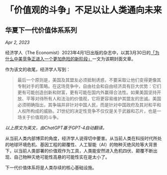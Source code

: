 # 「价值观的斗争」不足以让人类通向未来
## 华夏下一代价值体系系列

*Apr 2, 2023*

经济学人（The Economist）2023年4月1日出版的杂志中，以其3月30日的[「为什么中美竞争正进入一个更加危险的新阶段」](https://www.economist.com/leaders/2023/03/30/why-the-china-us-contest-is-entering-a-new-and-more-dangerous-phase)一文为该期封面文章。

作为该文的收尾，经济学人写到：

> 最后一个原则是，美国及其盟友必须抵制诱惑，不要采取让他们变得更像其专制对手的策略。在这场竞争中，自由社会和自由经济具有巨大优势：它们更有可能创造创新和财富，更有可能在国内外赢得合法性。如果美国坚持开放、平等对待所有人和法治的价值观，它将更容易维护其盟友的忠诚。美国必须明确指出，其争端并非针对中国人民，而是针对中国政府及其对和平和人权所构成的威胁。21世纪的决定性竞争不仅仅是关于武器和芯片，也是一场关于价值观的斗争。

*以上原文为英文，由ChatGPT基于GPT-4自动翻译。*

从当前人类内部博弈的角度，经济学人说得切中要害。从当前人类在科技时代所处的地球环境危机、基因工程的颠覆性、人工智能（AI）的物种灭绝风险等大背景下，以当前人类部署的价值观作为工具，人类能安然进入危机四伏、颠覆不断出现、自己物种灭绝可能性高悬的可能性实在是太小了。

下一代价值体系将是人类存续的核心基础设施。
